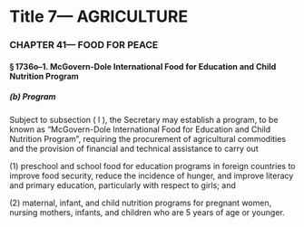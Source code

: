 
# Title 7— AGRICULTURE
### CHAPTER 41— FOOD FOR PEACE
#### § 1736o–1. McGovern-Dole International Food for Education and Child Nutrition Program
##### (b) Program

Subject to subsection ( l ), the Secretary may establish a program, to be known as “McGovern-Dole International Food for Education and Child Nutrition Program”, requiring the procurement of agricultural commodities and the provision of financial and technical assistance to carry out

(1) preschool and school food for education programs in foreign countries to improve food security, reduce the incidence of hunger, and improve literacy and primary education, particularly with respect to girls; and

(2) maternal, infant, and child nutrition programs for pregnant women, nursing mothers, infants, and children who are 5 years of age or younger.

